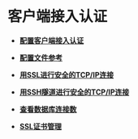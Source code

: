 # 客户端接入认证

-   **[配置客户端接入认证](配置客户端接入认证.md)**

-   **[配置文件参考](配置文件参考.md)**

-   **[用SSL进行安全的TCP/IP连接](用SSL进行安全的TCP-IP连接.md)**

-   **[用SSH隧道进行安全的TCP/IP连接](用SSH隧道进行安全的TCP-IP连接.md)**

-   **[查看数据库连接数](查看数据库连接数.md)**

-   **[SSL证书管理](SSL证书管理.md)**
